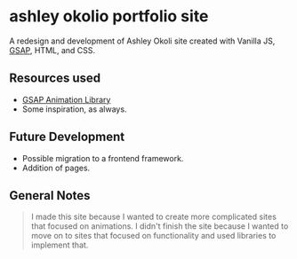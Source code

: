 # ashley okolio portfolio site

A redesign and development of Ashley Okoli site created with Vanilla JS, [GSAP](https://gsap.com/resources/getting-started), HTML, and CSS.

## Resources used
- [GSAP Animation Library](https://gsap.com/resources/getting-started)
- Some inspiration, as always.

## Future Development
- Possible migration to a frontend framework.
- Addition of pages.

## General Notes
> I made this site because I wanted to create more complicated sites that focused on animations. I didn't finish the site because I wanted to move on to sites that focused on functionality and used libraries to implement that.
